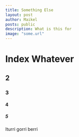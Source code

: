 ```yaml
---
title: Something Else
layout: post
author: Maikel
posts: public
description: What is this for
image: "some.url"
---
```


# Index Whatever

## 2

### 3

#### 4

##### 5
Iturri gorri berri